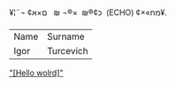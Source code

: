 ¥¦¨¬ ¢כ¢®₪  ×®¬ ­₪ ­  ם×א ­ (ECHO) ¢×«מח¥­.

<table>
  <tr>
    <td>Name</td>
    <td>Surname</td>
  </tr>
  
  <tr>
    <td>Igor</td>
    <td>Turcevich</td>
  </tr>
    
  
  </table>

["[Hello wolrd]"](https://hello-world.by/)
